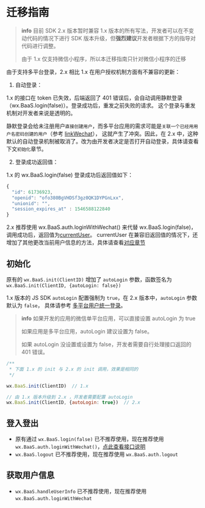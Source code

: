 # 迁移指南

> **info**
> 目前 SDK 2.x 版本暂时兼容 1.x 版本的所有写法，开发者可以在不变动代码的情况下进行 SDK 版本升级，但**强烈建议**开发者根据下方的指导对代码进行调整。
>
> 由于 1.x 仅支持微信小程序，所以本迁移指南只针对微信小程序的迁移

由于支持多平台登录，2.x 相比 1.x 在用户授权机制方面有不兼容的更新：

1. 自动登录：

  1.x 的接口在 token 已失效，后端返回了 401 错误后，会自动调用静默登录（wx.BaaS.login(false)）。登录成功后，重发之前失败的请求。
  这个登录与重发机制对开发者来说是透明的。

  静默登录会给未注册用户`直接创建用户`，而多平台应用的需求可能是`关联一个已经用用户名密码创建的用户`（参考 [linkWechat](/js-sdk/wechat/signin-signout.html#关联微信小程序)），
  这就产生了冲突。因此，在 2.x 中，这种默认的自动登录机制被取消了。改为由开发者决定是否打开自动登录，具体请查看下文`初始化`章节。

2. 登录成功返回值：

  1.x 的 wx.BaaS.login(false) 登录成功后返回值如下：

  ```js
  {
    "id": 61736923,
    "openid": "ofo380BgVHDSf3gz0QK1DYPGnLxx",
    "unionid": "",
    "session_expires_at" : 1546588122840
  }
  ```

  2.x 推荐使用 wx.BaaS.auth.loginWithWechat() 来代替 wx.BaaS.login(false)，调用成功后，返回值为[currentUser](/js-sdk/account.md)。
  currentUser 在兼容旧返回值的情况下，还增加了其他更改当前用户信息的方法，具体请查看[对应章节](/js-sdk/account.md)

## 初始化
原有的 `wx.BaaS.init(ClientID)` 增加了 `autoLogin` 参数，函数签名为 `wx.BaaS.init(ClientID, {autoLogin: false})`

1.x 版本的 JS SDK `autoLogin` 配置强制为 `true`，在 2.x 版本中，`autoLogin` 参数默认为 `false`，
具体请参考 [多平台用户统一登录](./wechat/signin-signout.md#多平台用户统一登录)。

> **info**
> 如果开发的应用的微信单平台应用，可以直接设置 autoLogin 为 true
>
> 如果应用是多平台应用，autoLogin 建议设置为 false。
>
> 如果 autoLogin 没设置或设置为 false，开发者需要自行处理接口返回的 401 错误。

```javascript
/**
 * 下面 1.x 的 init 与 2.x 的 init 调用，效果是相同的
 */

wx.BaaS.init(ClientID)  // 1.x

// 由 1.x 版本升级到 2.x ，开发者需要配置 autoLogin
wx.BaaS.init(ClientID, {autoLogin: true})  // 2.x
```

## 登入登出

- 原有通过 `wx.BaaS.login(false)` 已不推荐使用，现在推荐使用 `wx.BaaS.auth.loginWithWechat()`，[点此查看接口说明](./account.md)
- `wx.BaaS.logout` 已不推荐使用，现在推荐使用 `wx.BaaS.auth.logout`

## 获取用户信息
- `wx.BaaS.handleUserInfo` 已不推荐使用，现在推荐使用 `wx.BaaS.auth.loginWithWechat`
